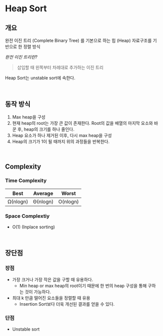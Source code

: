 # Heap Sort

## 개요
완전 이진 트리 (Complete Binary Tree) 를 기본으로 하는 힙 (Heap) 자료구조를 기반으로 한 정렬 방식

*완전 이진 트리란?*
> 삽입할 때 왼쪽부터 차례대로 추가하는 이진 트리

Heap Sort는 unstable sort에 속한다.

<br>

## 동작 방식

1. Max heap을 구성
2. 현재 heap의 root는 가장 큰 값이 존재한다. Root의 값을 배열의 마지막 요소와 바꾼 후, heap의 크기를 하나 줄인다.
3. Heap 요소가 하나 제거된 이후, 다시 max heap을 구성
3. Heap의 크기가 1이 될 때까지 위의 과정들을 반복한다.

<br>

## Complexity
### Time Complexity

| Best     | Average  | Worst    |
|----------|----------|----------|
| Ω(nlogn) | Θ(nlogn) | O(nlogn) |


### Space Complextiy
- O(1) (Inplace sorting)

<br>

## 장단점
### 장점
- 가장 크거나 가장 작은 값을 구할 때 유용하다.
    - Min heap or max heap의 root이기 때문에 한 번의 heap 구성을 통해 구하는 것이 가능하다.
- 최대 k 만큼 떨어진 요소들을 정렬할 때 유용
    - Insertion Sort보다 더욱 개선된 결과를 얻을 수 있다.

### 단점
- Unstable sort

